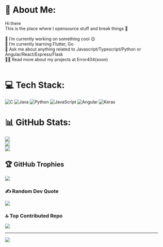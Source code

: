 # 💫 About Me:
Hi there <br>This is the place where I opensource stuff and break things 🤣<br><br>🔭  I’m currently working on something cool 😉<br>🌱  I’m currently learning Flutter, Go<br>💬  Ask me about anything related to Javascript/Typescript/Python or Angular/React/Express/Flask<br>👨‍💻  Read more about my projects at Error404(soon)<br><br>


# 💻 Tech Stack:
![C](https://img.shields.io/badge/c-%2300599C.svg?style=for-the-badge&logo=c&logoColor=white) ![Java](https://img.shields.io/badge/java-%23ED8B00.svg?style=for-the-badge&logo=openjdk&logoColor=white) ![Python](https://img.shields.io/badge/python-3670A0?style=for-the-badge&logo=python&logoColor=ffdd54) ![JavaScript](https://img.shields.io/badge/javascript-%23323330.svg?style=for-the-badge&logo=javascript&logoColor=%23F7DF1E) ![Angular](https://img.shields.io/badge/angular-%23DD0031.svg?style=for-the-badge&logo=angular&logoColor=white) ![Keras](https://img.shields.io/badge/Keras-%23D00000.svg?style=for-the-badge&logo=Keras&logoColor=white)
# 📊 GitHub Stats:
![](https://github-readme-stats.vercel.app/api?username=Epicguest97&theme=highcontrast&hide_border=false&include_all_commits=false&count_private=false)<br/>
![](https://github-readme-streak-stats.herokuapp.com/?user=Epicguest97&theme=highcontrast&hide_border=false)<br/>
![](https://github-readme-stats.vercel.app/api/top-langs/?username=Epicguest97&theme=highcontrast&hide_border=false&include_all_commits=false&count_private=false&layout=compact)

## 🏆 GitHub Trophies
![](https://github-profile-trophy.vercel.app/?username=Epicguest97&theme=radical&no-frame=false&no-bg=true&margin-w=4)

### ✍️ Random Dev Quote
![](https://quotes-github-readme.vercel.app/api?type=horizontal&theme=radical)

### 🔝 Top Contributed Repo
![](https://github-contributor-stats.vercel.app/api?username=Epicguest97&limit=5&theme=dark&combine_all_yearly_contributions=true)

---
[![](https://visitcount.itsvg.in/api?id=Epicguest97&icon=0&color=0)](https://visitcount.itsvg.in)

<!-- Proudly created with GPRM ( https://gprm.itsvg.in ) -->
